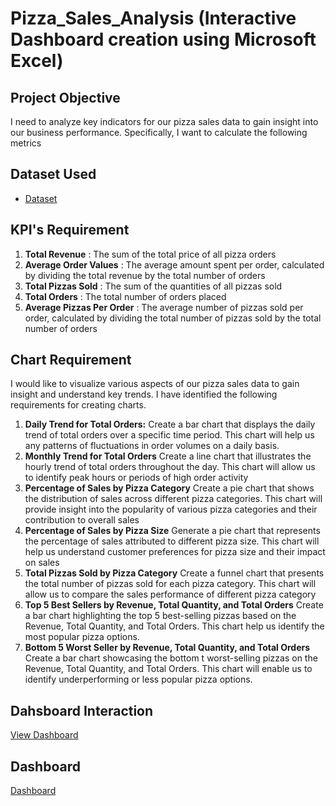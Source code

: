 # Pizza_Sales_Analysis (Interactive Dashboard creation using Microsoft Excel)
## Project Objective
I need to analyze key indicators for our pizza sales data to gain insight into our business performance. Specifically, I want to calculate the following metrics

## Dataset Used
- <a href="https://github.com/ifanapridarahman/Data_Analysis_Dashboard_Excel/blob/main/pizza_sales.xlsx">Dataset</a>

## KPI's Requirement

1. **Total Revenue** : The sum of the total price of all pizza orders
2. **Average Order Values** : The average amount spent per order, calculated by dividing the total revenue by the total number of orders
3. **Total Pizzas Sold** : The sum of the quantities of all pizzas sold
4. **Total Orders** : The total number of orders placed
5. **Average Pizzas Per Order** : The average number of pizzas sold per order, calculated by dividing the total number of pizzas sold by the total number of orders

## Chart Requirement
I would like to visualize various aspects of our pizza sales data to gain insight and understand key trends. I have identified the following requirements for creating charts.
1. **Daily Trend for Total Orders:** 
Create a bar chart that displays the daily trend of total orders over a specific time period. This chart will help us any patterns of fluctuations in order volumes on a daily basis.
2. **Monthly Trend for Total Orders**
Create a line chart that illustrates the hourly trend of total orders throughout the day. This chart will allow us to identify peak hours or periods of high order activity
3. **Percentage of Sales by Pizza Category**
Create a pie chart that shows the distribution of sales across different pizza categories. This chart will provide insight into the popularity of various pizza categories and their contribution to overall sales
4. **Percentage of Sales by Pizza Size**
Generate a pie chart that represents the percentage of sales attributed to different pizza size. This chart will help us understand customer preferences for pizza size and their impact on sales
5. **Total Pizzas Sold by Pizza Category**
Create a funnel chart that presents the total number of pizzas sold for each pizza category. This chart will allow us to compare the sales performance of different pizza category
6. **Top 5 Best Sellers by Revenue, Total Quantity, and Total Orders**
Create a bar chart highlighting the top 5 best-selling pizzas based on the Revenue, Total Quantity, and Total Orders. This chart help us identify the most popular pizza options.
7. **Bottom 5 Worst Seller by Revenue, Total Quantity, and Total Orders**
Create a bar chart showcasing the bottom t worst-selling pizzas on the Revenue, Total Quantity, and Total Orders. This chart will enable us to identify underperforming or less popular pizza options.

## Dahsboard Interaction
<a href="https://github.com/ifanapridarahman/Data_Analysis_Dashboard_Excel/blob/main/pizza_sales.xlsx">View Dashboard</a>

## Dashboard
<a href="https://github.com/ifanapridarahman/Data_Analysis_Dashboard_Excel/blob/main/Dashboar%20Pizza%20Sales.png">Dashboard</a>




